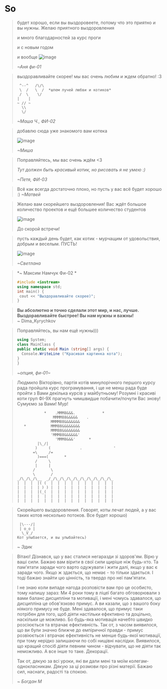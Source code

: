 # So



> будет хорошо, если вы выздоровеете, потому что это приятно и вы нужны. Желаю приятного выздоровления
>
> и много благодарностей за курс проги
>
> и с новым годом
>
> и вообще
> ![image](https://i.pinimg.com/564x/fa/e6/b7/fae6b7198f7027da878689ce950f7514.jpg)
>
> *~Аня фи-01*


> выздоравливайте скорее! мы вас очень любим и ждем обратно! :3 
> ```
>  ^--^   /\/\
>  \  /   \  /  *шлем лучей любви и котиков*
>  /  \    \/
> |    |
> ~ // ~
>   \\
>   \/
> ```
> *~Маша Ч., ФИ-02*


> добавлю сюда уже знакомого вам котека
> 
> ![image](assets/cat_mkrooted.jpg)
> 
> *~Миша*


>Поправляйтесь, мы вас очень ждём <3
>
>*Тут должен быть красивый котик, но рисовать я не умею :)*
>
>*~Петя, ФИ-03*

> Всё как всегда достаточно плохо, но пусть у вас всё будет хорошо :)
> *~Матвей*

>Желаю вам скорейшего выздоровления! Вас ждёт большое количество проектов и ещё большее количество студентов
>
>![image](assets/cat.jpg)
>
>До скорой встречи!

> пусть каждый день будет, как котик - мурчащим от удовольствия, добрым и веселым. ПУСТЬ!
>
> ![image](assets/shcat_ny_1.jpg)
>
> *~Светлана*

> *~ Максим Намчук Фи-02 *
>```c++
> #include <iostream>
> using namespace std;
> int main() {
>  cout << "Выздоравливайте скорее)";
> }
> ```


> **Вы абсолютно и точно сделали этот мир, и нас, лучше. Bыздоравливайте быстрее! Вы нам нужны и важны!** <br>
> ~ Dima_Kyrychkov

>Поправляйтесь, вы нам ещё нужны)))
>```c#
>using System;
>class MainClass {
> public static void Main (string[] args) {
>   Console.WriteLine ("Красивая картинка кота");
> }
>}
> ```
> *~опция, фи-01~*

>
>
> Людмило Вікторівно, партія котів минулорічного першого курсу рада пройшла курс програмування, і ще не менш рада буде пройти з Вами декілька курсів у майбутньому!
> Розумні і красиві коти груп ФІ-9Х прагнуть чимшвидше побачити/почути Вас знову! 
> Сумуємо за Вами!
> Мур!
>
>```
>             *    .MMM8&&&.            *
>                 MMMM88&&&&&    .
>                MMMM88&&&&&&&
>    *           MMM88&&&&&&&&
>                MMM88&&&&&&&&
>                'MMM88&&&&&&'
>                  'MMM8&&&'      *
>          |\_/|
>         )     (             .              '
>        =\     /=
>          )===(       *
>         /     \
>         |     |
>        /       \
>        \       /
> _/\_/\_/\__  _/_/\_/\_/\_/\_/\_/\_/\_/\_/\_
> |  |  |  |( (  |  |  |  |  |  |  |  |  |  |
> |  |  |  | ) ) |  |  |  |  |  |  |  |  |  |
> |  |  |  |(_(  |  |  |  |  |  |  |  |  |  |
> |  |  |  |  |  |  |  |  |  |  |  |  |  |  |
> |  |  |  |  |  |  |  |  |  |  |  |  |  |  |
>```
>
>

> Скорейшего выздоровления. Говорят, коты лечат людей, а у вас таких котов несколько потоков. Все будет хорошо)
>```
>  |\---/|
>  | o_o |
>   \_V_/
> Кот улыбается, и вы улыбайтесь)
>```
> *~ Эдик*


> Вітаю! Дізнався, що у вас сталися негаразди зі здоров'ям. 
> Вірю у ваші сили. Бажаю вам вірити в свої сили щиріше ніж будь-хто. Та пам'ятати заради чого варто одужувати і жити далі, якщо у вас є заради чого. 
> Якщо ж здається, що немає - то тільки здається. І тоді бажаю знайти цю цінність, та твердо про неї пам'ятати. 
> 
> І не знаю коли випаде нагода розповісти вам про це особисто, тому напишу зараз: 
> Ми 4 роки тому в ліцеї багато обговорювали з вами баланс дисципліни та мотивації, і мені чомусь здавалося, що дисципліна це обов'язково примус.
> А ви казали, що з вашого боку ніякого примусу не буде. Мені здавалося, що примус таки потрібен для того, щоб діяти настільки ефективно та доцільно, наскільки це можливо. Бо будь-яка мотивація начебто швидко розсіюється та втрачає ефективність.
> Так от, з часом виявилося, що ви були значно ближче до емпіричної правди - примус розвіюється і втрачає ефективність не менше будь-якої мотивації, при тому нерідко залишаючи по собі нищівні наслідки. 
> Виявилося, що кращий спосіб діяти певним чином - відчувати, що не діяти так неможливо. А все інше то таке. Декорації.
> 
> Так от, дякую за всі уроки, які ви дали мені та моїм колегам-однокласникам. Дякую за ці розмови про різні матерії. 
> Бажаю сил, наснаги, радості та спокою. 
>
> *~ Богдан М*

